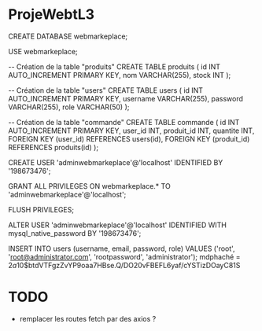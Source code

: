 # ProjeWebtL3

CREATE DATABASE webmarkeplace;

USE webmarkeplace;

-- Création de la table "produits"
CREATE TABLE produits (
    id INT AUTO_INCREMENT PRIMARY KEY,
    nom VARCHAR(255),
    stock INT
);

-- Création de la table "users"
CREATE TABLE users (
    id INT AUTO_INCREMENT PRIMARY KEY,
    username VARCHAR(255),
    password VARCHAR(255),
    role VARCHAR(50)
);

-- Création de la table "commande"
CREATE TABLE commande (
    id INT AUTO_INCREMENT PRIMARY KEY,
    user_id INT,
    produit_id INT,
    quantite INT,
    FOREIGN KEY (user_id) REFERENCES users(id),
    FOREIGN KEY (produit_id) REFERENCES produits(id)
);


CREATE USER 'adminwebmarkeplace'@'localhost' IDENTIFIED BY '198673476';

GRANT ALL PRIVILEGES ON webmarkeplace.* TO 'adminwebmarkeplace'@'localhost';

FLUSH PRIVILEGES;


ALTER USER 'adminwebmarkeplace'@'localhost' IDENTIFIED WITH mysql_native_password BY '198673476';

INSERT INTO users (username, email, password, role)
VALUES ('root', 'root@administrator.com', 'rootpassword', 'administrator');
mdphaché = $2a$10$btdVTFgzZvYP9oaa7HBse.Q/DO20vFBEFL6yaf/cYSTizDOayC81S


# TODO 
- remplacer les routes fetch par des axios ?